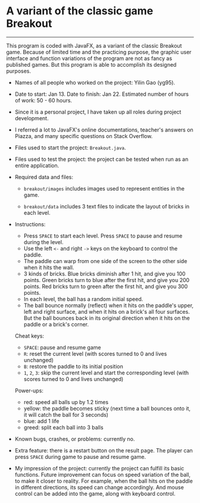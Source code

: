 # A variant of the classic game Breakout

-------------
This program is coded with JavaFX, as a variant of the classic Breakout game. Because of limited time and the practicing purpose, the graphic user interface and function variations of the program are not as fancy as published games. But this program is able to accomplish its designed purposes.

-  Names of all people who worked on the project: Yilin Gao (yg95).
- Date to start: Jan 13. Date to finish: Jan 22. Estimated number of hours of work: 50 - 60 hours.
- Since it is a personal project, I have taken up all roles during project development.
- I referred a lot to JavaFX's online documentations, teacher's answers on Piazza, and many specific questions on Stack Overflow.
- Files used to start the project: `Breakout.java`.
- Files used to test the project: the project can be tested when run as an entire application.
- Required data and files: 

	- `breakout/images` includes images used to represent entities in the game.
	
	- `breakout/data` includes 3 text files to indicate the layout of bricks in each level.

- 	Instructions:

	- Press `SPACE` to start each level. Press `SPACE` to pause and resume during the level.
	- Use the left `<-` and right `->` keys on the keyboard to control the paddle.
	- The paddle can warp from one side of the screen to the other side when it hits the wall.
	- 3 kinds of bricks. Blue bricks diminish after 1 hit, and give you 100 points. Green bricks turn to blue after the first hit, and give you 200 points. Red bricks turn to green after the first hit, and give you 300 points.
	- In each level, the ball has a random initial speed.
	- The ball bounce normally (reflect) when it hits on the paddle's upper, left and right surface, and when it hits on a brick's all four surfaces. But the ball bounces back in its original direction when it hits on the paddle or a brick's corner.

	Cheat keys:

	- `SPACE`: pause and resume game
	- `R`: reset the current level (with scores turned to 0 and lives unchanged)
	- `B`: restore the paddle to its initial position
	- `1`, `2`, `3`: skip the current level and start the corresponding level (with scores turned to 0 and lives unchanged)

	Power-ups:
	
	- red: speed all balls up by 1.2 times
	- yellow: the paddle becomes sticky (next time a ball bounces onto it, it will catch the ball for 3 seconds)
	- blue: add 1 life
	- greed: split each ball into 3 balls

- Known bugs, crashes, or problems: currently no.
- Extra feature: there is a restart button on the result page. The player can press `SPACE` during game to pause and resume game.
- My impression of the project: currently the project can fulfill its basic functions. Future improvement can focus on speed variation of the ball, to make it closer to reality. For example, when the ball hits on the paddle in different directions, its speed can change accordingly. And mouse control can be added into the game, along with keyboard control. 